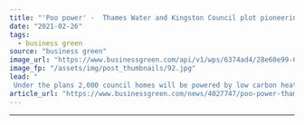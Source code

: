 ```yaml
---
title: "'Poo power' -  Thames Water and Kingston Council plot pioneering domestic heating scheme"
date: "2021-02-26"
tags: 
  - business green
source: "business green"
image_url: "https://www.businessgreen.com/api/v1/wps/6374ad4/28e60e99-6e69-4ba1-a4a8-19b7241efdde/3/Hogsmill3-185x114.jpg"
image_fp: "/assets/img/post_thumbnails/92.jpg"
lead: "
 Under the plans 2,000 council homes will be powered by low carbon heat generated from effluent at Hogsmill sewage plant in Surrey  ..."
article_url: "https://www.businessgreen.com/news/4027747/poo-power-thames-water-kingston-council-plot-pioneering-domestic-heating-scheme"
---
```


---
